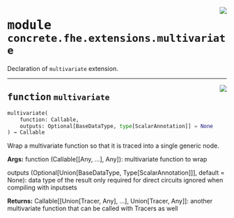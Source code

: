 <!-- markdownlint-disable -->

<a href="../../frontends/concrete-python/concrete/fhe/extensions/multivariate.py#L0"><img align="right" style="float:right;" src="https://img.shields.io/badge/-source-cccccc?style=flat-square"></a>

# <kbd>module</kbd> `concrete.fhe.extensions.multivariate`
Declaration of `multivariate` extension. 


---

<a href="../../frontends/concrete-python/concrete/fhe/extensions/multivariate.py#L16"><img align="right" style="float:right;" src="https://img.shields.io/badge/-source-cccccc?style=flat-square"></a>

## <kbd>function</kbd> `multivariate`

```python
multivariate(
    function: Callable,
    outputs: Optional[BaseDataType, type[ScalarAnnotation]] = None
) → Callable
```

Wrap a multivariate function so that it is traced into a single generic node. 



**Args:**
  function (Callable[[Any, ...], Any]):  multivariate function to wrap 

 outputs (Optional[Union[BaseDataType, Type[ScalarAnnotation]]], default = None):  data type of the result  only required for direct circuits  ignored when compiling with inputsets 



**Returns:**
  Callable[[Union[Tracer, Any], ...], Union[Tracer, Any]]:  another multivariate function that can be called with Tracers as well 


